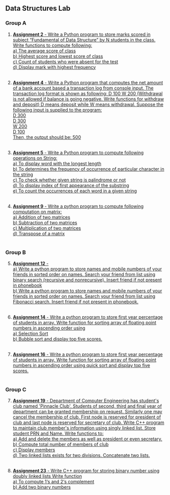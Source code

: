 ## Data Structures Lab

### Group A
1. [**Assignment 2**  - Write a Python program to store marks scored in subject “Fundamental of Data Structure” by N students in the class. Write functions to compute following: <br>
    a) The average score of class <br>
    b) Highest score and lowest score of class <br> 
    c) Count of students who were absent for the test<br>
    d) Display mark with highest frequency](https://github.com/mokalyogesh113/DSL/tree/main/Ass%20A-2)
<br><br>

2. [**Assignment 4**  -  Write a Python program that computes the net amount of a bank account based a transaction log from console input. The transaction log format is shown as following: D 100 W 200 (Withdrawal is not allowed if balance is going negative. Write functions for withdraw and deposit) D means deposit while W means withdrawal. Suppose the following input is supplied to the program: <br>
D 300 <br>
D 300 <br>
W 200 <br>
D 100 <br>
Then, the output should be: 500](https://github.com/mokalyogesh113/DSL/tree/main/Ass%20A-4)
<br><br>

3. [**Assignment 5**  - Write a Python program to compute following operations on String: <br>
    a) To display word with the longest length <br>
    b) To determines the frequency of occurrence of particular character in the string <br>
    c) To check whether given string is palindrome or not <br>
    d) To display index of first appearance of the substring <br>
    e) To count the occurrences of each word in a given string](https://github.com/mokalyogesh113/DSL/tree/main/Ass%20A-5)
<br><br>

4. [**Assignment 9**  - Write a python program to compute following computation on matrix:<br>
    a) Addition of two matrices <br>
    b) Subtraction of two matrices <br>
    c) Multiplication of two matrices <br>
    d) Transpose of a matrix](https://github.com/mokalyogesh113/DSL/tree/main/Ass%20A-9)
<br><br>

### Group B

5. [**Assignment 12**  -  
   a) Write a python program to store names and mobile numbers of your friends in sorted order on names. Search your friend from list using binary search (recursive and nonrecursive). Insert friend if not present in phonebook <br>
   b) Write a python program to store names and mobile numbers of your friends in sorted  order on names. Search your friend from list using Fibonacci search. Insert friend if not present in phonebook.](https://github.com/mokalyogesh113/DSL/tree/main/Ass%20B-12)
<br><br>

6. [**Assignment 14**  - Write a python program to store first year percentage of students in array. Write function for sorting array of floating point numbers in ascending order using <br> 
    a) Selection Sort <br>
    b) Bubble sort and display top five scores.](https://github.com/mokalyogesh113/DSL/tree/main/Ass%20B-14)
<br><br>

7. [**Assignment 16**  - Write a python program to store first year percentage of students in array. Write function for sorting array of floating point numbers in ascending order using quick sort and display top five scores.](https://github.com/mokalyogesh113/DSL/tree/main/Ass%20B-16)
<br><br>

### Group C

7. [**Assignment 19**  - Department of Computer Engineering has student's club named 'Pinnacle Club'. Students of second, third and final year of department can be granted membership on request. Similarly one may cancel the membership of club. First node is reserved for president of club and last node is reserved for secretary of club. Write C++ program to maintain club member's information using singly linked list. Store student PRN and Name. Write functions to: <br>
    a) Add and delete the members as well as president or even secretary. <br>
    b) Compute total number of members of club <br>
    c) Display members <br>
    d) Two linked lists exists for two divisions. Concatenate two lists.](https://github.com/mokalyogesh113/DSL/tree/main/Ass%20C-19)
<br><br>

8. [**Assignment 23**  - Write C++ program for storing binary number using doubly linked lists Write function <br>
    a) To compute 1‘s and 2‘s complement <br> 
    b) Add two binary numbers](https://github.com/mokalyogesh113/DSL/tree/main/Ass%20C-23)
<br><br>



<!-- <br>
<br>
<br>
<br>
<br>
<br>
<br>

## Welcome to GitHub Pages

You can use the [editor on GitHub](https://github.com/mokalyogesh113/CNSL/edit/main/docs/index.md) to maintain and preview the content for your website in Markdown files.

Whenever you commit to this repository, GitHub Pages will run [Jekyll](https://jekyllrb.com/) to rebuild the pages in your site, from the content in your Markdown files.

### Markdown

Markdown is a lightweight and easy-to-use syntax for styling your writing. It includes conventions for

```markdown
Syntax highlighted code block

# Header 1
## Header 2
### Header 3

- Bulleted
- List

1. Numbered
2. List

**Bold** and _Italic_ and `Code` text

[Link](url) and ![Image](src)
```

For more details see [Basic writing and formatting syntax](https://docs.github.com/en/github/writing-on-github/getting-started-with-writing-and-formatting-on-github/basic-writing-and-formatting-syntax).

### Jekyll Themes

Your Pages site will use the layout and styles from the Jekyll theme you have selected in your [repository settings](https://github.com/mokalyogesh113/CNSL/settings/pages). The name of this theme is saved in the Jekyll `_config.yml` configuration file.

### Support or Contact

Having trouble with Pages? Check out our [documentation](https://docs.github.com/categories/github-pages-basics/) or [contact support](https://support.github.com/contact) and we’ll help you sort it out. -->
